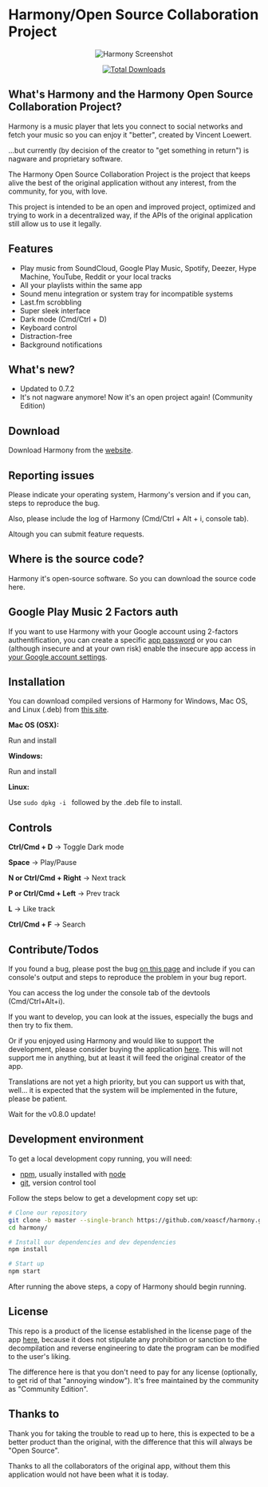 # Harmony/Open Source Collaboration Project

<p align="center">
<img src="screenshot.png" alt="Harmony Screenshot"/>
</p>

<p align="center">
<a href="https://github.com/xoascf/harmony/releases/latest"><img src="https://img.shields.io/github/downloads/xoascf/harmony/total.svg?maxAge=2592000" alt="Total Downloads" /></a>
</p>

## What's Harmony and the Harmony Open Source Collaboration Project?

Harmony is a music player that lets you connect to social networks and fetch your music so you can enjoy it "better", created by Vincent Loewert.

...but currently (by decision of the creator to "get something in return") is nagware and proprietary software.

The Harmony Open Source Collaboration Project is the project that keeps alive the best of the original application without any interest, from the community, for you, with love.

This project is intended to be an open and improved project, optimized and trying to work in a decentralized way, if the APIs of the original application still allow us to use it legally.


## Features

* Play music from SoundCloud, Google Play Music, Spotify, Deezer, Hype Machine, YouTube, Reddit or your local tracks
* All your playlists within the same app
* Sound menu integration or system tray for incompatible systems
* Last.fm scrobbling
* Super sleek interface
* Dark mode (Cmd/Ctrl + D)
* Keyboard control
* Distraction-free
* Background notifications

## What's new?

* Updated to 0.7.2
* It's not nagware anymore! Now it's an open project again! (Community Edition)

## Download

Download Harmony from the [website](https://github.com/xoascf/harmony).

## Reporting issues

Please indicate your operating system, Harmony's version and if you can, steps to reproduce the bug.

Also, please include the log of Harmony (Cmd/Ctrl + Alt + i, console tab).

Altough you can submit feature requests.

## Where is the source code?

Harmony it's open-source software. So you can download the source code here.


## Google Play Music 2 Factors auth

If you want to use Harmony with your Google account using 2-factors authentification, you can create a specific [app password](https://security.google.com/settings/security/apppasswords) or you  can (although insecure and at your own risk) enable the insecure app access in [your Google account settings](https://myaccount.google.com/security?pli=1#connectedapps).

## Installation

You can download compiled versions of Harmony for Windows, Mac OS, and Linux (.deb) from [this site](https://github.com/xoascf/harmony/releases).

**Mac OS (OSX):**

Run and install

**Windows:**

Run and install

**Linux:**

Use `sudo dpkg -i ` followed by the .deb file to install.


## Controls

**Ctrl/Cmd + D** -> Toggle Dark mode

**Space** -> Play/Pause

**N or Ctrl/Cmd + Right** -> Next track

**P or Ctrl/Cmd + Left** -> Prev track

**L** -> Like track

**Ctrl/Cmd + F** -> Search

## Contribute/Todos

If you found a bug, please post the bug [on this page](https://github.com/xoascf/harmony/issues) and include if you can console's output and steps to reproduce the problem in your bug report.

You can access the log under the console tab of the devtools (Cmd/Ctrl+Alt+i).

If you want to develop, you can look at the issues, especially the bugs and then try to fix them.

Or if you enjoyed using Harmony and would like to support the development, please consider buying the application [here](https://getharmony.xyz/buy). This will not support me in anything, but at least it will feed the original creator of the app.

Translations are not yet a high priority, but you can support us with that, well... it is expected that the system will be implemented in the future, please be patient.

Wait for the v0.8.0 update!

## Development environment

To get a local development copy running, you will need:

- [npm][], usually installed with [node][]
- [git][], version control tool

[git]: http://git-scm.com/
[npm]: http://npmjs.org/
[node]: http://nodejs.org/

Follow the steps below to get a development copy set up:

```bash
# Clone our repository
git clone -b master --single-branch https://github.com/xoascf/harmony.git
cd harmony/

# Install our dependencies and dev dependencies
npm install

# Start up
npm start
```

After running the above steps, a copy of Harmony should begin running.


## License

This repo is a product of the license established in the license page of the app [here](http://web.archive.org/web/20171115010739/https://getharmony.xyz/license), because it does not stipulate any prohibition or sanction to the decompilation and reverse engineering to date the program can be modified to the user's liking.

The difference here is that you don't need to pay for any license (optionally, to get rid of that "annoying window"). It's free maintained by the community as "Community Edition".


## Thanks to

Thank you for taking the trouble to read up to here, this is expected to be a better product than the original, with the difference that this will always be "Open Source".

Thanks to all the collaborators of the original app, without them this application would not have been what it is today.


[//]: # (I believe that people who launch an application from the beginning as "Open Source" should assume that responsibility, since returning it commercially I would see it as a loss if it is not applied from the first day, however it was a good strategy to get users.)
[//]: # (I think over $5k is already too much money for a 17-year-old boy. However, he doesn't do it to earn interest rather than to improve Harmony.)
[//]: # (Under GNU license?)
[//]: # (Armonía: Music Player!)